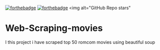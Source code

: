 [![forthebadge](https://forthebadge.com/images/badges/made-with-python.svg)](https://forthebadge.com)
[![forthebadge](https://forthebadge.com/images/badges/made-with-python.svg)](https://forthebadge.com) <img alt="GitHub Repo stars" 
# Web-Scraping-movies
I this project i have scraped top 50 romcom movies using beautiful soup
